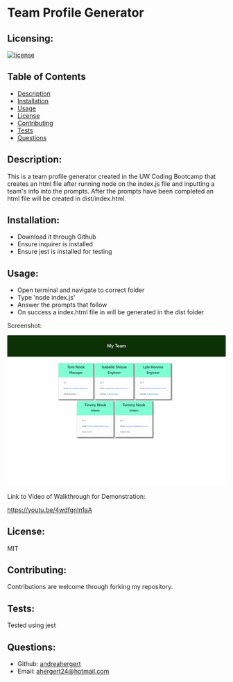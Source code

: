 # Team Profile Generator

## Licensing:
[![license](https://img.shields.io/badge/license-MIT-blue)](https://shields.io)

## Table of Contents 
- [Description](#description)
- [Installation](#installation)
- [Usage](#usage)
- [License](#license)
- [Contributing](#contributing)
- [Tests](#tests)
- [Questions](#questions)

## Description:
This is a team profile generator created in the UW Coding Bootcamp that creates an html file after running node on the index.js file and inputting a team's info into the prompts.  After the prompts have been completed an html file will be created in dist/index.html.

## Installation:
- Download it through Github
- Ensure inquirer is installed
- Ensure jest is installed for testing

## Usage:
- Open terminal and navigate to correct folder
- Type 'node index.js'
- Answer the prompts that follow
- On success a index.html file in will be generated in the dist folder

Screenshot:

![Screenshot](assets/img/screenshot.png)

Link to Video of Walkthrough for Demonstration:

https://youtu.be/4wdfgnIn1aA

## License:
MIT

## Contributing:
Contributions are welcome through forking my repository.

## Tests:
Tested using jest

## Questions:
- Github: [andreahergert](https://github.com/andreahergert)
- Email: ahergert24@hotmail.com 